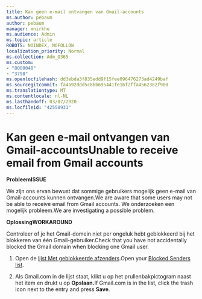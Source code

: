 ```yaml
---
title: Kan geen e-mail ontvangen van Gmail-accounts
ms.author: pebaum
author: pebaum
manager: mnirkhe
ms.audience: Admin
ms.topic: article
ROBOTS: NOINDEX, NOFOLLOW
localization_priority: Normal
ms.collection: Adm_O365
ms.custom:
- "8000048"
- "3798"
ms.openlocfilehash: dd3ebda3f835edd9f15fee096476273ad4249baf
ms.sourcegitcommit: fa4a92ddd5c8bb695441fe16f2ffa4562382f900
ms.translationtype: MT
ms.contentlocale: nl-NL
ms.lasthandoff: 03/07/2020
ms.locfileid: "42558931"
---
```

# <a name="unable-to-receive-email-from-gmail-accounts"></a><span data-ttu-id="4b35e-102">Kan geen e-mail ontvangen van Gmail-accounts</span><span class="sxs-lookup"><span data-stu-id="4b35e-102">Unable to receive email from Gmail accounts</span></span>

<span data-ttu-id="4b35e-103">**Probleem**</span><span class="sxs-lookup"><span data-stu-id="4b35e-103">**ISSUE**</span></span>

<span data-ttu-id="4b35e-104">We zijn ons ervan bewust dat sommige gebruikers mogelijk geen e-mail van Gmail-accounts kunnen ontvangen.</span><span class="sxs-lookup"><span data-stu-id="4b35e-104">We are aware that some users may not be able to receive email from Gmail accounts.</span></span> <span data-ttu-id="4b35e-105">We onderzoeken een mogelijk probleem.</span><span class="sxs-lookup"><span data-stu-id="4b35e-105">We are investigating a possible problem.</span></span>

<span data-ttu-id="4b35e-106">**Oplossing**</span><span class="sxs-lookup"><span data-stu-id="4b35e-106">**WORKAROUND**</span></span>

<span data-ttu-id="4b35e-107">Controleer of je het Gmail-domein niet per ongeluk hebt geblokkeerd bij het blokkeren van één Gmail-gebruiker.</span><span class="sxs-lookup"><span data-stu-id="4b35e-107">Check that you have not accidentally blocked the Gmail domain when blocking one Gmail user.</span></span>

1. <span data-ttu-id="4b35e-108">Open de [lijst Met geblokkeerde afzenders](https://go.microsoft.com/fwlink/?linkid=2121010).</span><span class="sxs-lookup"><span data-stu-id="4b35e-108">Open your [Blocked Senders list](https://go.microsoft.com/fwlink/?linkid=2121010).</span></span>

2. <span data-ttu-id="4b35e-109">Als Gmail.com in de lijst staat, klikt u op het prullenbakpictogram naast het item en drukt u op **Opslaan.**</span><span class="sxs-lookup"><span data-stu-id="4b35e-109">If Gmail.com is in the list, click the trash icon next to the entry and press **Save**.</span></span>
